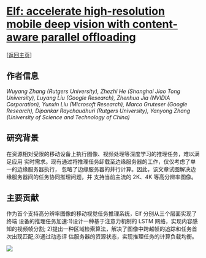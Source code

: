 # [Elf: accelerate high-resolution mobile deep vision with content-aware parallel offloading](https://doi.org/10.1145/3447993.3448628)

\[[返回主页](../../README.md)\]

## 作者信息
*Wuyang Zhang (Rutgers University), Zhezhi He (Shanghai Jiao Tong University), Luyang Liu (Google Research), Zhenhua Jia (NVIDIA Corporation), Yunxin Liu (Microsoft Research), Marco Gruteser (Google Research), Dipankar Raychaudhuri (Rutgers University), Yanyong Zhang (University of Science and Technology of China)*

## 研究背景
在资源相对受限的移动设备上执行图像、视频处理等深度学习的推理任务，难以满足应用 实时需求。现有通过将推理任务卸载至边缘服务器的工作，仅仅考虑了单一的边缘服务器执行， 忽略了边缘服务器的并行计算。因此，该文章试图解决边缘服务器间的任务协同推理问题，并 支持当前主流的 2K、4K 等高分辨率图像。

## 主要贡献
作为首个支持高分辨率图像的移动视觉任务推理系统，Elf 分别从三个层面实现了终端 设备的推理任务加速:1)设计一种基于注意力机制的 LSTM 网络，实现内容感知的视频帧分割; 2)提出一种区域检索算法，解决了图像中跨越帧的追踪和任务首次出现匹配;3)通过动态评 估服务器的资源状态，实现推理任务的计算负载均衡。

![](../../figs/mobicom21-elf.png)